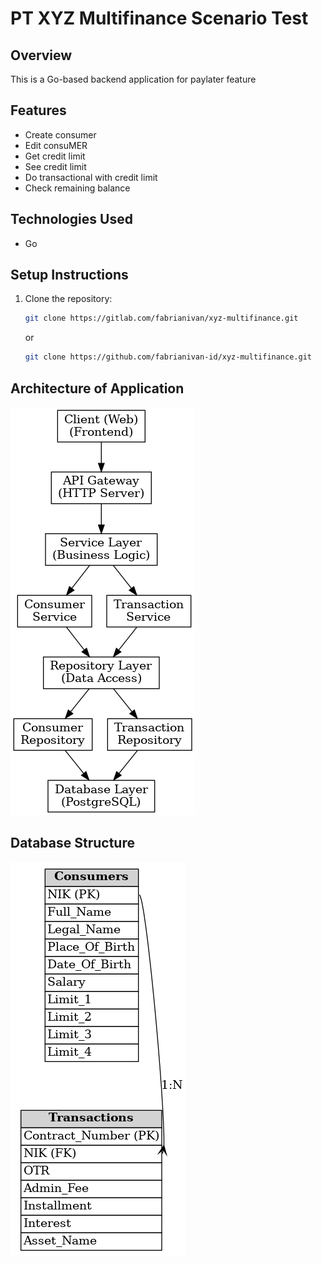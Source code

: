 # PT XYZ Multifinance Scenario Test

## **Overview**
This is a Go-based backend application for paylater feature

## **Features**
- Create consumer
- Edit consuMER
- Get credit limit
- See credit limit
- Do transactional with credit limit
- Check remaining balance

## **Technologies Used**
- Go

## **Setup Instructions**
1. Clone the repository:
   ```bash
   git clone https://gitlab.com/fabrianivan/xyz-multifinance.git
   ```
   or
   ```bash
   git clone https://github.com/fabrianivan-id/xyz-multifinance.git
   ```

## **Architecture of Application**
![ERD](system_architecture.png)

## **Database Structure**
![ERD](erd_diagram.png)

